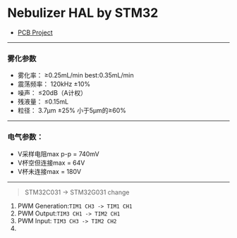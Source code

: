 # Nebulizer HAL by STM32
- [PCB Project](https://github.com/Sandman6z/Nebulizer_Medical_PCB)
---
### 雾化参数
- 雾化率： ≥0.25mL/min best:0.35mL/min
- 震荡频率： 120kHz ±10%
- 噪声： ≤20dB（A计权）
- 残液量： ≤0.15mL
- 粒径： 3.7μm ±25% 小于5μm的≥60%
---
### 电气参数：
- V采样电阻max p-p = 740mV
- V杯空但连接max = 64V
- V杯未连接max = 180V

---

> STM32C031 -> STM32G031 change
  1. PWM Generation:`TIM1 CH3 -> TIM1 CH1`
  2. PWM Output:`TIM3 CH1 -> TIM2 CH1`
  3. PWM Input: `TIM3 CH3 -> TIM2 CH2`
  4. 